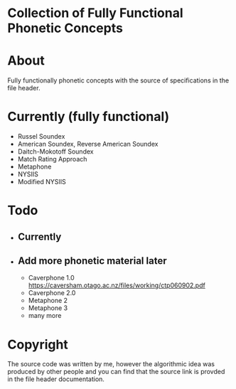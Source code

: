 # Collection of Fully Functional Phonetic Concepts

# About

Fully functionally phonetic concepts with the source of specifications in the file header.

# Currently (fully functional)

- Russel Soundex
- American Soundex, Reverse American Soundex
- Daitch-Mokotoff Soundex
- Match Rating Approach
- Metaphone
- NYSIIS
- Modified NYSIIS

# Todo

- ## Currently

- ## Add more phonetic material later
  - Caverphone 1.0 https://caversham.otago.ac.nz/files/working/ctp060902.pdf
  - Caverphone 2.0
  - Metaphone 2
  - Metaphone 3
  - many more

# Copyright

The source code was written by me, however the algorithmic idea was produced by other people and you can find that the source link is provded in the file header documentation.
